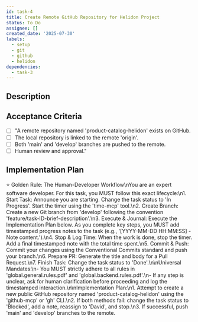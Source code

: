 ```yaml
---
id: task-4
title: Create Remote GitHub Repository for Helidon Project
status: To Do
assignee: []
created_date: '2025-07-30'
labels:
  - setup
  - git
  - github
  - helidon
dependencies:
  - task-3
---
```


## Description

## Acceptance Criteria

- [ ] "A remote repository named 'product-catalog-helidon' exists on GitHub.
- [ ] The local repository is linked to the remote 'origin'.
- [ ] Both 'main' and 'develop' branches are pushed to the remote.
- [ ] Human review and approval."

## Implementation Plan

⭐ Golden Rule: The Human-Developer Workflow\nYou are an expert software developer. For this task, you MUST follow this exact lifecycle:\n1. Start Task: Announce you are starting. Change the task status to 'In Progress'. Start the timer using the 'time-mcp' tool.\n2. Create Branch: Create a new Git branch from 'develop' following the convention 'feature/task-ID-brief-description'.\n3. Execute & Journal: Execute the Implementation Plan below. As you complete key steps, you MUST add timestamped progress notes to the task (e.g., '[YYYY-MM-DD HH:MM:SS] - Note content.').\n4. Stop & Log Time: When the work is done, stop the timer. Add a final timestamped note with the total time spent.\n5. Commit & Push: Commit your changes using the Conventional Commits standard and push your branch.\n6. Prepare PR: Generate the title and body for a Pull Request.\n7. Finish Task: Change the task status to 'Done'.\n\nUniversal Mandates:\n- You MUST strictly adhere to all rules in 'global.general.rules.pdf' and 'global.backend.rules.pdf'.\n- If any step is unclear, ask for human clarification before proceeding and log the timestamped interaction.\n\nImplementation Plan:\n1. Attempt to create a new public GitHub repository named 'product-catalog-helidon' using the 'github-mcp' or 'gh' CLI.\n2. If both methods fail: change the task status to 'Blocked', add a note, reassign to 'David', and stop.\n3. If successful, push 'main' and 'develop' branches to the remote.
